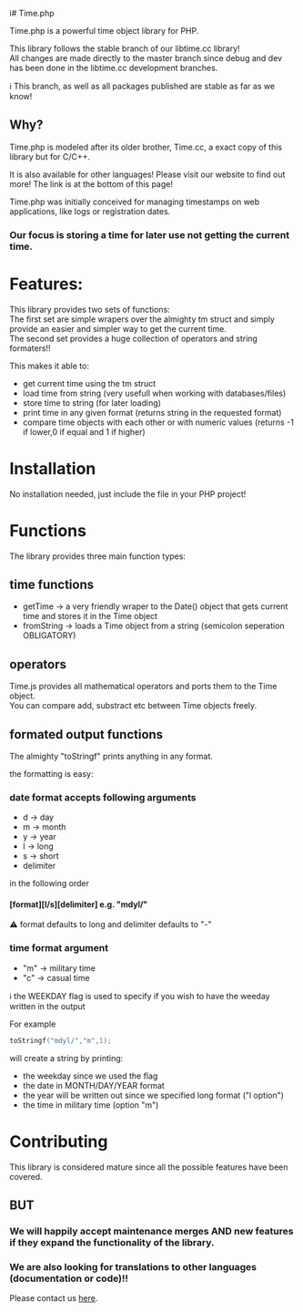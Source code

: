 i# Time.php

Time.php is a powerful time object library for PHP.

This library follows the stable branch of our libtime.cc library!  
All changes are made directly to the master branch since debug and dev has been done in the libtime.cc development branches.  

:information_source: This branch, as well as all packages published are stable as far as we know!

## Why?
Time.php is modeled after its older brother, Time.cc, a exact copy of this library but for C/C++.

It is also available for other languages! Please visit our website to find out more! The link is at the bottom of this page!

Time.php was initially conceived for managing timestamps on web applications, like logs or registration dates.  

### Our focus is <b>storing</b> a time for later use <b>not getting</b> the current time.   
# Features:
This library provides two sets of functions:  
The first set are simple wrapers over the almighty tm struct and simply provide an easier and simpler way to get the current time.  
The second set provides a huge collection of operators and string formaters!!  

This makes it able to:
- get current time using the tm struct
- load time from string (very usefull when working with databases/files)
- store time to string (for later loading)
- print time in any given format (returns string in the requested format)
- compare time objects with each other or with numeric values (returns -1 if lower,0 if equal and 1 if higher)

# Installation

No installation needed, just include the file in your PHP project!

# Functions

The library provides three main function types:

## time functions
- getTime -> a very friendly wraper to the Date() object that gets current time and stores it in the Time object
- fromString -> loads a Time object from a string (semicolon seperation OBLIGATORY)

## operators
Time.js provides all mathematical operators and ports them to the Time object.  
You can compare add, substract etc between Time objects freely.  

## formated output functions

The almighty "toStringf" prints anything in any format.  

the formatting is easy: 

### date format accepts following arguments
- d -> day
- m -> month
- y -> year
- l -> long
- s -> short
- delimiter

in the following order 

#### <b>[format][l/s][delimiter]</b> e.g. "mdyl/"  

:warning: format defaults to long and delimiter defaults to "-"
    
### time format argument
- "m" -> military time 
- "c" -> casual time

:information_source: the WEEKDAY flag is used to specify if you wish to have the weeday written in the output

For example 
```c
toStringf("mdyl/","m",1);
```
 will create a string by printing:
- the weekday since we used the flag
- the date in MONTH/DAY/YEAR format 
- the year will be written out since we specified long format ("l option")
- the time in military time (option "m")

# Contributing

This library is considered mature since all the possible features have been covered.  

## BUT

### We will happily accept maintenance merges <b>AND new features</b> if they expand the functionality of the library.  

### We are also looking for translations to other languages (documentation or code)!!  

Please contact us <a href="https://www.sexycoders.org">here</a>.
